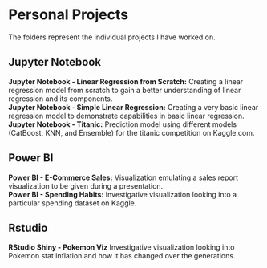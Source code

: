 <h1>Personal Projects</h1>
The folders represent the individual projects I have worked on.

<h2>Jupyter Notebook</h2>
<b>Jupyter Notebook - Linear Regression from Scratch:</b> Creating a linear regression model from scratch to gain a better understanding of linear regression and its components. <br>
<b>Jupyter Notebook - Simple Linear Regression:</b> Creating a very basic linear regression model to demonstrate capabilities in basic linear regression. <br>
<b>Jupyter Notebook - Titanic:</b> Prediction model using different models (CatBoost, KNN, and Ensemble) for the titanic competition on Kaggle.com. <br>

<h2>Power BI</h2>
<b>Power BI - E-Commerce Sales:</b> Visualization emulating a sales report visualization to be given during a presentation. <br>
<b>Power BI - Spending Habits:</b> Investigative visualization looking into a particular spending dataset on Kaggle. <br>

<h2>Rstudio</h2>
<b>RStudio Shiny - Pokemon Viz</b> Investigative visualization looking into Pokemon stat inflation and how it has changed over the generations. <br>
